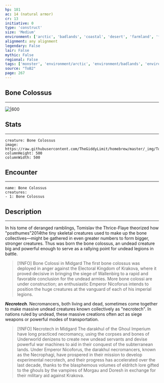 ```yaml
---
hp: 181
ac: 14 (natural armor)
cr: 13
initiative: 0
type: 'construct'    
size: 'Medium'
environment: ['arctic', 'badlands', 'coastal', 'desert', 'farmland', 'forest', 'grassland', 'hill', 'mountain', 'planar', 'swamp', 'underdark', 'underwater', 'urban']
alignment: any alignment
legendary: False
lair: False
mythic: False
regional: False
tags: ['monster', 'environment/arctic', 'environment/badlands', 'environment/coastal', 'environment/desert', 'environment/farmland', 'environment/forest', 'environment/grassland', 'environment/hill', 'environment/mountain', 'environment/planar', 'environment/swamp', 'environment/underdark', 'environment/underwater', 'environment/urban']
source: "ToB2"
page: 267
---
```


## Bone Colossus
---

![|600](https://raw.githubusercontent.com/TheGiddyLimit/homebrew/master/_img/ToB2/creature/Bone%20Colossus.webp)

## Stats
---

```statblock
creature: Bone Colossus
image: https://raw.githubusercontent.com/TheGiddyLimit/homebrew/master/_img/ToB2/creature/token/Bone%20Colossus%20%28Token%29.png
columnHeight: 500
columnWidth: 500
```

## Encounter
---

```encounter-table
name: Bone Colossus
creatures:
- 1: Bone Colossus
```

## Description
---
In his tome of deranged ramblings, Tomislav the Thrice-Flaye theorized how "posthumes"2014the tiny skeletal creatures used to make up the bone collectives—might be gathered in even greater numbers to form bigger, stronger creatures. Thus was born the bone colossus, an undead creature big and powerful enough to serve as a rallying point for undead legions in battle.
> [!INFO] Bone Colossi in Midgard
>The first bone colossus was deployed in anger against the Electoral Kingdom of Krakova, where it proved decisive in bringing the siege of Wallenbirg to a rapid and favorable conclusion for the undead armies. More bone colossi are under construction; an enthusiastic Emperor Nicoforus intends to position the huge creatures at the vanguard of each of his imperial legions.


**_Necrotech_**. Necromancers, both living and dead, sometimes come together to make massive undead creatures known collectively as "necrotech". In nations ruled by undead, these massive creations often act as siege weapons or powerful modes of transportation.
> [!INFO] Necrotech in Midgard
>The darakhul of the Ghoul Imperium have long practiced necromancy, using the corpses and bones of Underworld denizens to create new undead servants and devise powerful war machines to aid in their conquest of the subterranean lands. Under Emperor Nicoforus, the darakhul necromancers, known as the Necrophagi, have prospered in their mission to develop experimental necrotech, and their progress has accelerated over the last decade, thanks to the blasphemous volumes of eldritch lore gifted to the ghouls by the vampires of Morgau and Doresh in exchange for their military aid against Krakova.





